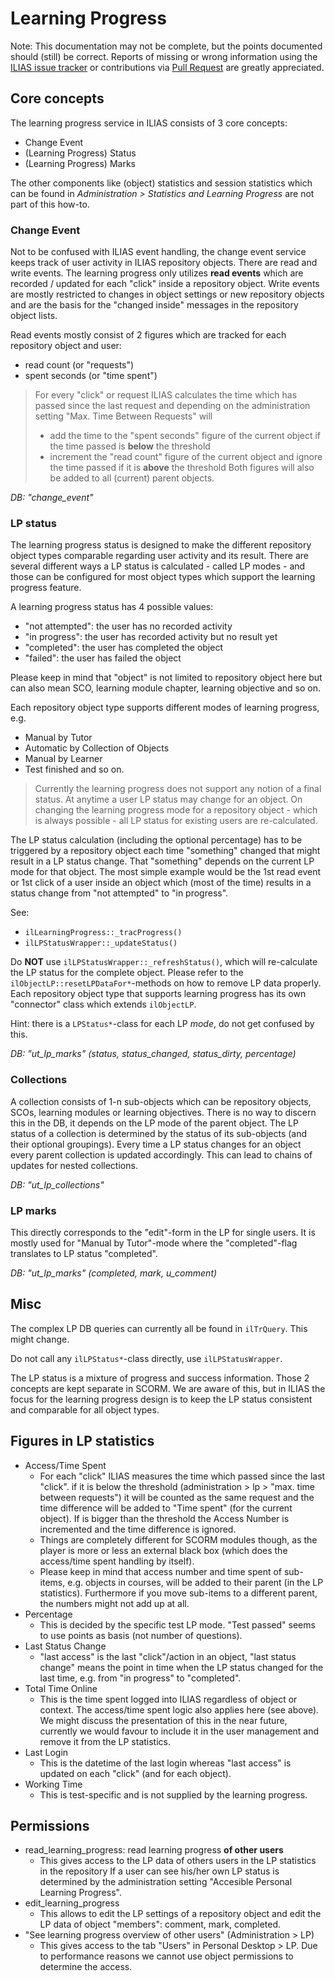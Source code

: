 # Learning Progress

Note: This documentation may not be complete, but the points documented should (still) be correct. Reports of missing or wrong information using the [ILIAS issue tracker](https://mantis.ilias.de)
or contributions via [Pull Request](../../docs/development/contributing.md#pull-request-to-the-repositories)
are greatly appreciated.

## Core concepts

The learning progress service in ILIAS consists of 3 core concepts:

- Change Event
- (Learning Progress) Status
- (Learning Progress) Marks

The other components like (object) statistics and session statistics which can be found in *Administration > Statistics and Learning Progress* are not part of this how-to.

### Change Event

Not to be confused with ILIAS event handling, the change event service keeps track of user activity in ILIAS repository objects. There are read and write events. The learning progress only utilizes **read events** which are recorded / updated for each "click" inside a repository object. Write events are mostly restricted to changes in object settings or new repository objects and are the basis for the "changed inside" messages in the repository object lists.

Read events mostly consist of 2 figures which are tracked for each repository object and user:

- read count (or "requests")
- spent seconds (or "time spent")

> For every "click" or request ILIAS calculates the time which has passed since the last request and depending on the administration setting "Max. Time Between Requests" will
>- add the time to the "spent seconds" figure of the current object if the time passed is **below** the threshold
>- increment the "read count" figure of the current object and ignore the time passed if it is **above** the threshold
> Both figures will also be added to all (current) parent objects.

*DB: "change_event"*

### LP status

The learning progress status is designed to make the different repository object types comparable regarding user activity and its result. There are several different ways a LP status is calculated - called LP modes - and those can be configured for most object types which support the learning progress feature.

A learning progress status has 4 possible values:

- "not attempted": the user has no recorded activity
- "in progress": the user has recorded activity but no result yet
- "completed": the user has completed the object
- "failed": the user has failed the object

Please keep in mind that "object" is not limited to repository object here but can also mean SCO, learning module chapter, learning objective and so on.

Each repository object type supports different modes of learning progress, e.g.

- Manual by Tutor
- Automatic by Collection of Objects
- Manual by Learner
- Test finished
and so on.

> Currently the learning progress does not support any notion of a final status. At anytime a user LP status may change for an object. On changing the learning progress mode for a repository object - which is always possible - all LP status for existing users are re-calculated.

The LP status calculation (including the optional percentage) has to be triggered by a repository object each time "something" changed that might result in a LP status change. That "something" depends on the current LP mode for that object. The most simple example would be the 1st read event or 1st click of a user inside an object which (most of the time) results in a status change from "not attempted" to "in progress".

See:

- `ilLearningProgress::_tracProgress()`
- `ilLPStatusWrapper::_updateStatus()`

Do **NOT** use `ilLPStatusWrapper::_refreshStatus()`, which will re-calculate the LP status for the complete object. Please refer to the `ilObjectLP::resetLPDataFor*`-methods on how to remove LP data properly. Each repository object type that supports learning progress has its own "connector" class which extends `ilObjectLP`.
 
Hint: there is a `LPStatus*`-class for each LP *mode*, do not get confused by this.

*DB: "ut_lp_marks" (status, status_changed, status_dirty, percentage)*

### Collections

A collection consists of 1-n sub-objects which can be repository objects, SCOs, learning modules or learning objectives. There is no way to discern this in the DB, it depends on the LP mode of the parent object.
The LP status of a collection is determined by the status of its sub-objects (and their optional groupings). Every time a LP status changes for an object every parent collection is updated accordingly. This can lead to chains of updates for nested collections.

*DB: "ut_lp_collections"*

### LP marks

This directly corresponds to the "edit"-form in the LP for single users. It is mostly used for "Manual by Tutor"-mode where the "completed"-flag translates to LP status "completed".

*DB: "ut_lp_marks" (completed, mark, u_comment)*

## Misc

The complex LP DB queries can currently all be found in `ilTrQuery`. This might change.

Do not call any `ilLPStatus*`-class directly, use `ilLPStatusWrapper`.

The LP status is a mixture of progress and success information. Those 2 concepts are kept separate in SCORM. We are aware of this, but in ILIAS the focus for the learning progress design is to keep the LP status consistent and comparable for all object types.

## Figures in LP statistics

- Access/Time Spent
  - For each "click" ILIAS measures the time which passed since the last "click". if it is below the threshold (administration > lp > "max. time between requests") it will be counted as the same request and the time difference will be added to "Time spent" (for the current object). If is bigger than the threshold the Access Number is incremented and the time difference is ignored.
  - Things are completely different for SCORM modules though, as the player is more or less an external black box (which does the access/time spent handling by itself).
  - Please keep in mind that access number and time spent of sub-items, e.g. objects in courses, will be added to their parent (in the LP statistics). Furthermore if you move sub-items to a different parent, the numbers might not add up at all.
- Percentage
  - This is decided by the specific test LP mode. "Test passed" seems to use points as basis (not number of questions).
- Last Status Change
  - "last access" is the last "click"/action in an object, "last status change" means the point in time when the LP status changed for the last time, e.g. from "in progress" to "completed".
- Total Time Online
  - This is the time spent logged into ILIAS regardless of object or context. The access/time spent logic also applies here (see above). We might discuss the presentation of this in the near future, currently we would favour to include it in the user management and remove it from the LP statistics.
- Last Login
  - This is the datetime of the last login whereas "last access" is updated on each "click" (and for each object).
- Working Time
  - This is test-specific and is not supplied by the learning progress.

## Permissions

- read_learning_progress: read learning progress **of other users**
  - This gives access to the LP data of others users in the LP statistics in the repository
    If a user can see his/her own LP status is determined by the administration setting "Accesible Personal Learning Progress".
- edit_learning_progress
  - This allows to edit the LP settings of a repository object and edit the LP data of object "members": comment, mark, completed.
- "See learning progress overview of other users" (Administration > LP)
  - This gives access to the tab "Users" in Personal Desktop > LP. Due to performance reasons we cannot use object permissions to determine the access.
